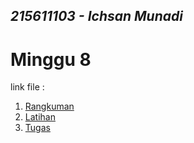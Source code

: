 ## _215611103 - Ichsan Munadi_

# Minggu 8

link file :
1. [Rangkuman](https://github.com/papiyot/tekn-cloud-computing/blob/master/minggu-08/rangkuman.md)
2. [Latihan](https://github.com/papiyot/tekn-cloud-computing/blob/master/minggu-08/latihan.md)
3. [Tugas](https://github.com/papiyot/tekn-cloud-computing/blob/master/minggu-08/tugas.md)